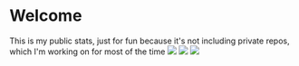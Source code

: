 # Welcome
This is my public stats, just for fun because it's not including private repos, which I'm working on for most of the time
![](https://github-profile-summary-cards.vercel.app/api/cards/profile-details?username=0x46656C6978&theme=transparent)
![](https://github-profile-summary-cards.vercel.app/api/cards/repos-per-language?username=0x46656C6978&theme=transparent)
![](https://github-profile-summary-cards.vercel.app/api/cards/stats?username=0x46656C6978&theme=transparent)
